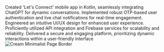 Created 'Let's Connect' mobile app in Kotlin, seamlessly integrating ChatGPT for dynamic conversations. Implemented robust OTP-based user authentication and live chat notifications for real-time engagement. Engineered an intuitive UI/UX design for enhanced user experience. Proficiently utilized API integration and Firebase services for scalability and reliability. Delivered a secure and engaging platform, prioritizing dynamic interactions within a user-friendly interface
![Cream Minimalist Page Border](https://github.com/harshitchauhan0/LetsConnect/assets/113535743/d8e0ddb5-51ab-4fb1-9203-26c000ad0762)
